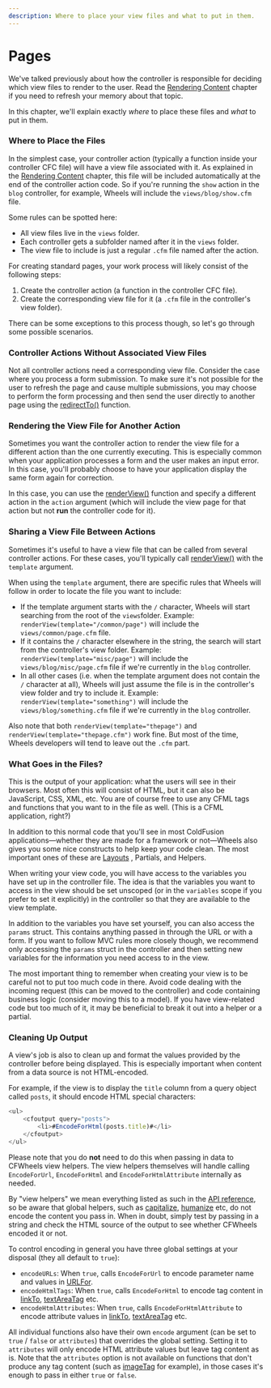 ```yaml
---
description: Where to place your view files and what to put in them.
---
```


# Pages

We've talked previously about how the controller is responsible for deciding which view files to render to the user. Read the [Rendering Content](https://guides.cfwheels.org/cfwheels-guides/handling-requests-with-controllers/rendering-content) chapter if you need to refresh your memory about that topic.

In this chapter, we'll explain exactly _where_ to place these files and _what_ to put in them.

### Where to Place the Files

In the simplest case, your controller action (typically a function inside your controller CFC file) will have a view file associated with it. As explained in the [Rendering Content](https://guides.cfwheels.org/cfwheels-guides/handling-requests-with-controllers/rendering-content) chapter, this file will be included automatically at the end of the controller action code. So if you're running the `show` action in the `blog` controller, for example, Wheels will include the `views/blog/show.cfm` file.

Some rules can be spotted here:

* All view files live in the `views` folder.
* Each controller gets a subfolder named after it in the `views` folder.
* The view file to include is just a regular `.cfm` file named after the action.

For creating standard pages, your work process will likely consist of the following steps:

1. Create the controller action (a function in the controller CFC file).
2. Create the corresponding view file for it (a `.cfm` file in the controller's view folder).

There can be some exceptions to this process though, so let's go through some possible scenarios.

### Controller Actions Without Associated View Files

Not all controller actions need a corresponding view file. Consider the case where you process a form submission. To make sure it's not possible for the user to refresh the page and cause multiple submissions, you may choose to perform the form processing and then send the user directly to another page using the [redirectTo()](https://api.cfwheels.org/controller.redirectto.html) function.

### Rendering the View File for Another Action

Sometimes you want the controller action to render the view file for a different action than the one currently executing. This is especially common when your application processes a form and the user makes an input error. In this case, you'll probably choose to have your application display the same form again for correction.

In this case, you can use the [renderView()](https://api.cfwheels.org/controller.renderview.html) function and specify a different action in the `action` argument (which will include the view page for that action but not **run** the controller code for it).

### Sharing a View File Between Actions

Sometimes it's useful to have a view file that can be called from several controller actions. For these cases, you'll typically call [renderView()](https://api.cfwheels.org/controller.renderview.html) with the `template` argument.

When using the `template` argument, there are specific rules that Wheels will follow in order to locate the file you want to include:

* If the template argument starts with the `/` character, Wheels will start searching from the root of the `views`folder. Example: `renderView(template="/common/page")` will include the `views/common/page.cfm` file.
* If it contains the `/` character elsewhere in the string, the search will start from the controller's view folder. Example: `renderView(template="misc/page")` will include the `views/blog/misc/page.cfm` file if we're currently in the `blog` controller.
* In all other cases (i.e. when the template argument does not contain the `/` character at all), Wheels will just assume the file is in the controller's view folder and try to include it. Example: `renderView(template="something")` will include the `views/blog/something.cfm` file if we're currently in the `blog` controller.

Also note that both `renderView(template="thepage")` and `renderView(template="thepage.cfm")` work fine. But most of the time, Wheels developers will tend to leave out the `.cfm` part.

### What Goes in the Files?

This is the output of your application: what the users will see in their browsers. Most often this will consist of HTML, but it can also be JavaScript, CSS, XML, etc. You are of course free to use any CFML tags and functions that you want to in the file as well. (This is a CFML application, right?)

In addition to this normal code that you'll see in most ColdFusion applications—whether they are made for a framework or not—Wheels also gives you some nice constructs to help keep your code clean. The most important ones of these are [Layouts](https://guides.cfwheels.org/cfwheels-guides/displaying-views-to-users/layouts) , Partials, and Helpers.

When writing your view code, you will have access to the variables you have set up in the controller file. The idea is that the variables you want to access in the view should be set unscoped (or in the `variables` scope if you prefer to set it explicitly) in the controller so that they are available to the view template.

In addition to the variables you have set yourself, you can also access the `params` struct. This contains anything passed in through the URL or with a form. If you want to follow MVC rules more closely though, we recommend only accessing the `params` struct in the controller and then setting new variables for the information you need access to in the view.

The most important thing to remember when creating your view is to be careful not to put too much code in there. Avoid code dealing with the incoming request (this can be moved to the controller) and code containing business logic (consider moving this to a model). If you have view-related code but too much of it, it may be beneficial to break it out into a helper or a partial.

### Cleaning Up Output

A view's job is also to clean up and format the values provided by the controller before being displayed. This is especially important when content from a data source is not HTML-encoded.

For example, if the view is to display the `title` column from a query object called `posts`, it should encode HTML special characters:

```javascript
<ul>
    <cfoutput query="posts">
        <li>#EncodeForHtml(posts.title)#</li>
    </cfoutput>
</ul>
```

Please note that you do **not** need to do this when passing in data to CFWheels view helpers. The view helpers themselves will handle calling `EncodeForUrl`, `EncodeForHtml` and `EncodeForHtmlAttribute` internally as needed.

By "view helpers" we mean everything listed as such in the [API reference](https://api.cfwheels.org), so be aware that global helpers, such as [capitalize](https://api.cfwheels.org/controller.capitalize.html), [humanize](https://api.cfwheels.org/controller.humanize.html) etc, do not encode the content you pass in. When in doubt, simply test by passing in a string and check the HTML source of the output to see whether CFWheels encoded it or not.

To control encoding in general you have three global settings at your disposal (they all default to `true`):

* `encodeURLs`: When `true`, calls `EncodeForUrl` to encode parameter name and values in [URLFor](https://api.cfwheels.org/controller.urlfor.html).
* `encodeHtmlTags`: When `true`, calls `EncodeForHtml` to encode tag content in [linkTo](https://api.cfwheels.org/controller.linkto.html), [textAreaTag](https://api.cfwheels.org/controller.textareatag.html) etc.
* `encodeHtmlAttributes`: When `true`, calls `EncodeForHtmlAttribute` to encode attribute values in [linkTo](https://api.cfwheels.org/controller.linkto.html), [textAreaTag](https://api.cfwheels.org/controller.textareatag.html) etc.

All individual functions also have their own `encode` argument (can be set to `true` / `false` or `attributes`) that overrides the global setting. Setting it to `attributes` will only encode HTML attribute values but leave tag content as is. Note that the `attributes` option is not available on functions that don't produce any tag content (such as [imageTag](https://api.cfwheels.org/controller.imagetag.html) for example), in those cases it's enough to pass in either `true` or `false`.
